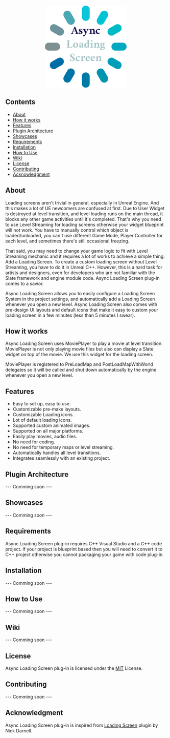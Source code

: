 <p align="center">
    <a href="#">
        <img src="/Resources/Icon256.png">
    </a>
</p>

## Contents
- [About](#about)
- [How it works](#how-it-works)
- [Features](#features)
- [Plugin Architecture](#plugin-architecture)
- [Showcases](#showcases)
- [Requirements](#requirements)
- [Installation](#installation)
- [How to Use](#how-to-use)
- [Wiki](#wiki)
- [License](#license)
- [Contributing](#contributing)
- [Acknowledgment](#acknowledgment)


## About

Loading screens aren't trivial in general, especially in Unreal Engine. And this makes a lot of UE newcomers are confused at first. Due to User Widget is destroyed at level transition, and level loading runs on the main thread, it blocks any other game activities until it's completed. That's why you need to use Level Streaming for loading screens otherwise your widget blueprint will not work. You have to manually control which object is loaded/unloaded, you can't use different Game Mode, Player Controller for each level, and sometimes there's still occasional freezing.

That said, you may need to change your game logic to fit with Level Streaming mechanic and it requires a lot of works to achieve a simple thing: Add a Loading Screen. To create a custom loading screen without Level Streaming, you have to do it in Unreal C++. However, this is a hard task for artists and designers, even for developers who are not familiar with the Slate framework and engine module code. Async Loading Screen plug-in comes to a savior.

Async Loading Screen allows you to easily configure a Loading Screen System in the project settings, and automatically add a Loading Screen whenever you open a new level. Async Loading Screen also comes with pre-design UI layouts and default icons that make it easy to custom your loading screen in a few minutes (less than 5 minutes I swear).

## How it works

Async Loading Screen uses MoviePlayer to play a movie at level transition. MoviePlayer is not only playing movie files but also can display a Slate widget on top of the movie. We use this widget for the loading screen.

MoviePlayer is registered to PreLoadMap and PostLoadMapWithWorld delegates so it will be called and shut down automatically by the engine whenever you open a new level.

## Features

- Easy to set up, easy to use.
- Customizable pre-make layouts.
- Customizable Loading icons.
- Lot of default loading icons.
- Supported custom animated images.
- Supported on all major platforms.
- Easily play movies, audio files.
- No need for coding.
- No need for temporary maps or level streaming.
- Automatically handles all level transitions.
- Integrates seamlessly with an existing project.

## Plugin Architecture

--- Comming soon ---

## Showcases

--- Comming soon ---

## Requirements

Async Loading Screen plug-in requires C++ Visual Studio and a C++ code project. If your project is blueprint based then you will need to convert it to C++ project otherwise you cannot packaging your game with code plug-in.

## Installation

--- Comming soon ---

## How to Use

--- Comming soon ---

## Wiki

--- Comming soon ---

## License
Async Loading Screen plug-in is licensed under the [MIT](LICENSE) License.

## Contributing

--- Comming soon ---

## Acknowledgment

Async Loading Screen plug-in is inspired from [Loading Screen](https://github.com/ue4plugins/LoadingScreen) plugin by Nick Darnell.






